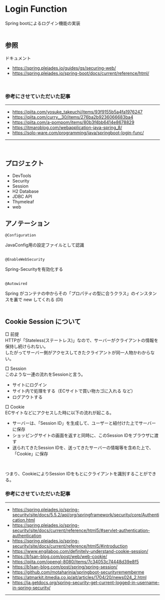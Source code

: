 # Login Function
Spring bootによるログイン機能の実装
<br>
<br>

## 参照
ドキュメント<br>
- https://spring.pleiades.io/guides/gs/securing-web/
- https://spring.pleiades.io/spring-boot/docs/current/reference/html/
<br>

### 参考にさせていただいた記事
***
- https://qiita.com/yosuke_takeuchi/items/93f9155b5a4fa1976247
- https://qiita.com/curry__30/items/276ba2b9236066683ba4
- https://qiita.com/a-pompom/items/80b3f4bb6414e8678829
- https://itmaroblog.com/webapplication-java-spring_8/
- https://solo-ware.com/programming/java/springboot-login-func/
***
<br>

## プロジェクト
- DevTools
- Security
- Session
- H2 Database
- JDBC API
- Thymeleaf
- web


## アノテーション
```
@Configuration
```
JavaConfig用の設定ファイルとして認識
<br>
<br>

```
@EnableWebSecurity
```
Spring-Securityを有効化する
<br>
<br>

```
@Autowired
```
Spring がコンテナの中からその「プロパティの型に合うクラス」のインスタンスを裏で new してくれる (DI)
<br>
<br>

## Cookie Session について

□ 前提<br>
HTTPが「Stateless(ステートレス)」なので、サーバーがクライアントの情報を保持し続けられない。<br>
したがってサーバー側がアクセスしてきたクライアントが同一人物かわからない。<br>

□ Session<br>
このような一連の流れをSessionと言う。<br>
- サイトにログイン
- サイト内で処理をする（ECサイトで買い物カゴに入れる など）
- ログアウトする

□ Cookie<br>
ECサイトなどにアクセスした時に以下の流れが起こる。
- サーバーは、「Session ID」を生成して、ユーザーと紐付けた上でサーバーに保存
- ショッピングサイトの画面を返すと同時に、このSession IDをブラウザに渡す
- 送られてきたSession IDを、送ってきたサーバーの情報等を含めた上で、「Cookie」に保存
<br>

つまり、CookieによりSession IDをもとにクライアントを識別することができる。

### 参考にさせていただいた記事
***
- https://spring.pleiades.io/spring-security/site/docs/5.5.2/api/org/springframework/security/core/Authentication.html
- https://spring.pleiades.io/spring-security/site/docs/current/reference/html5/#servlet-authentication-authentication
- https://spring.pleiades.io/spring-security/site/docs/current/reference/html5/#introduction
- https://www.engilaboo.com/definitely-understand-cookie-session/
- https://b1san-blog.com/post/web/web-cookie/
- https://qiita.com/opengl-8080/items/7c34053c74448d39e8f5
- https://b1san-blog.com/post/spring/spring-session/
- https://github.com/motaharinia/springboot-securityrememberme
- https://atmarkit.itmedia.co.jp/ait/articles/1704/20/news024_2.html
- https://ja.getdocs.org/spring-security-get-current-logged-in-username-in-spring-security/
***
